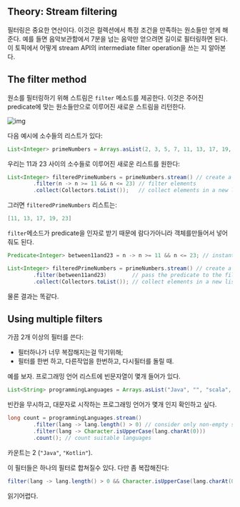 ## Theory: Stream filtering

필터링은 중요한 연산이다. 이것은 컬렉션에서 특정 조건을 만족하는 원소들만 얻게 해준다. 예를 들면 음악보관함에서 7분을 넘는 음악만 얻으려면 길이로 필터링하면 된다. 이 토픽에서 어떻게 stream API의 intermediate filter operation을 쓰는 지 알아본다.

## The filter method

원소를 필터링하기 위해 스트림은 `filter` 메소드를 제공한다. 이것은 주어진 predicate에 맞는 원소들만으로 이루어진 새로운 스트림을 리턴한다.

![img](https://ucarecdn.com/680bfcba-ce0e-4633-af01-9e267214c296/)



다음 예시에 소수들의 리스트가 있다:

```java
List<Integer> primeNumbers = Arrays.asList(2, 3, 5, 7, 11, 13, 17, 19, 23, 29, 31);
```

우리는 11과 23 사이의 소수들로 이루어진 새로운 리스트를 원한다:

```java
List<Integer> filteredPrimeNumbers = primeNumbers.stream() // create a stream from the list
        .filter(n -> n >= 11 && n <= 23) // filter elements
        .collect(Collectors.toList());   // collect elements in a new list
```

그러면 `filteredPrimeNumbers` 리스트는:

```java
[11, 13, 17, 19, 23]
```

 `filter`메소드가 predicate을 인자로 받기 때문에 람다가아니라 객체를만들어서 넣어줘도 된다.

```java
Predicate<Integer> between11and23 = n -> n >= 11 && n <= 23; // instantiate the predicate

List<Integer> filteredPrimeNumbers = primeNumbers.stream() // create a stream from the list
        .filter(between11and23)        // pass the predicate to the filter method
        .collect(Collectors.toList()); // collect elements in a new list
```

물론 결과는 똑같다.

## Using multiple filters

가끔 2개 이상의 필터를 쓴다:

- 필터하나가 너무 복잡해지는걸 막기위해;
- 필터를 한번 하고, 다른작업을 한번하고, 다시필터를 돌릴 때.

예를 보자. 프로그래밍 언어 리스트에 빈문자열이 몇개 들어가 있다.

```java
List<String> programmingLanguages = Arrays.asList("Java", "", "scala", "Kotlin", "", "clojure");
```

빈칸을 무시하고, 대문자로 시작하는 프로그래밍 언어가 몇개 인지 확인하고 싶다.

```java
long count = programmingLanguages.stream()
        .filter(lang -> lang.length() > 0) // consider only non-empty strings
        .filter(lang -> Character.isUpperCase(lang.charAt(0)))
        .count(); // count suitable languages
```

카운트는 2 (`"Java"`, `"Kotlin"`).

이 필터들은 하나의 필터로 합쳐질수 있다. 다만 좀 복잡해진다:

```java
filter(lang -> lang.length() > 0 && Character.isUpperCase(lang.charAt(0)))
```

읽기어렵다.
